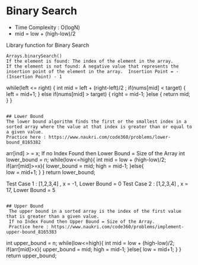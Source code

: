 # Binary Search 

* Time Complexity : O(logN)
* mid = low + (high-low)/2

Library function for Binary Search

```
Arrays.binarySearch()
If the element is found: The index of the element in the array.
If the element is not found: A negative value that represents the insertion point of the element in the array.  Insertion Point = -(Insertion Point) - 1

```
while(left <= right) {
    int mid =  left + (right-left)/2 ;
    if(nums[mid] < target) {
        left = mid+1;
    } else if(nums[mid] > target) {
        right = mid-1;
    }else {
        return mid;
    }
}
        
```

## Lower Bound
The lower bound algorithm finds the first or the smallest index in a sorted array where the value at that index is greater than or equal to a given value.
Practice here : https://www.naukri.com/code360/problems/lower-bound_8165382
```
arr[ind] > = x; If no Index Found then Lower Bound = Size of the Array
int lower_bound = n;
while(low<=high){
    int mid = low + (high-low)/2;
    if(arr[mid]>=x){
        lower_bound = mid;
        high = mid-1;
    }else{  
        low = mid+1;
    }
}
return lower_bound;

Test Case 1 : [1,2,3,4] , x = -1, Lower Bound = 0
Test Case 2 : [1,2,3,4] , x = 17, Lower Bound = 5
```

## Upper Bound
 The upper bound in a sorted array is the index of the first value that is greater than a given value.
 If no Index Found then Upper Bound = Size of the Array.
 Practice here : https://www.naukri.com/code360/problems/implement-upper-bound_8165383
```
int upper_bound = n;
while(low<=high){
    int mid = low + (high-low)/2;
    if(arr[mid]>x){
        upper_bound = mid;
        high = mid-1;
    }else{
        low = mid+1;
    }
}
return upper_bound;
```